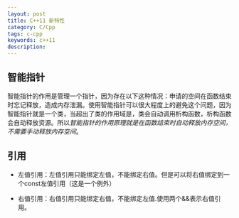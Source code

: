 ```yaml
---
layout: post
title: C++11 新特性
category: C/Cpp
tags: c-cpp
keywords: c++11
description:
---
```


## 智能指针

智能指针的作用是管理一个指针，因为存在以下这种情况：申请的空间在函数结束时忘记释放，造成内存泄漏。使用智能指针可以很大程度上的避免这个问题，因为智能指针就是一个类，当超出了类的作用域是，类会自动调用析构函数，析构函数会自动释放资源。所以*智能指针的作用原理就是在函数结束时自动释放内存空间，不需要手动释放内存空间*。

## 引用

- 左值引用：左值引用只能绑定左值，不能绑定右值。但是可以将右值绑定到一个const左值引用（这是一个例外）

- 右值引用：右值引用只能绑定右值，不能绑定左值.使用两个&&表示右值引用。

